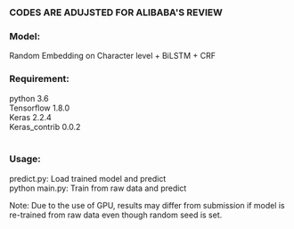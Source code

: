### CODES ARE ADUJSTED FOR ALIBABA'S REVIEW
### Model:
Random Embedding on Character level + BiLSTM + CRF
### Requirement:<br/>
python 3.6<br/>
Tensorflow 1.8.0<br/>
Keras 2.2.4<br/>
Keras_contrib 0.0.2<br/>
<br/>
### Usage:<br/>
predict.py: Load trained model and predict<br/>
python main.py: Train from raw data and predict<br/>

Note: Due to the use of GPU, results may differ from submission if model is re-trained from raw data even though random seed is set.
